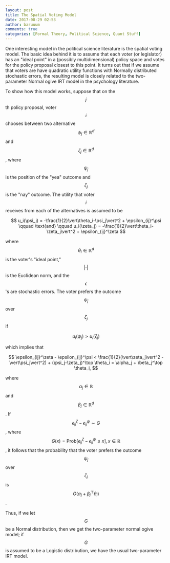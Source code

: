 ```yaml
---
layout: post
title: The Spatial Voting Model
date: 2017-08-29 02:53
author: baruuum
comments: true
categories: [Formal Theory, Political Science, Quant Stuff]
---
```

One interesting model in the political science literature is the spatial voting model. The basic idea behind it is to assume that each voter (or legislator) has an "ideal point" in a (possibly multidimensional) policy space and votes for the policy proposal closest to this point. It turns out that if we assume that voters are have quadratic utility functions with Normally distributed stochastic errors, the resulting model is closely related to the two-parameter Normal ogive IRT model in the psychology literature.

To show how this model works, suppose that on the $$ j $$th policy proposal, voter $$ i $$ chooses between two alternative $$ \psi_j \in \mathbb R^d $$ and $$ \zeta_j \in \mathbb R^d $$, where $$ \psi_j $$ is the position of the "yea" outcome and $$ \zeta_j $$ is the "nay" outcome. The utility that voter $$ i $$ receives from each of the alternatives is assumed to be

$$ 
u_i(\psi_j) = -\frac{1}{2}\vert\theta_i-\psi_j\vert^2 + \epsilon_{ij}^\psi  \qquad \text{and} \qquad u_i(\zeta_j) = -\frac{1}{2}\vert\theta_i-\zeta_j\vert^2 + \epsilon_{ij}^\zeta 
$$

where $$ \theta_i \in \mathbb R^d $$ is the voter's "ideal point," $$ \vert\cdot\vert $$ is the Euclidean norm, and the $$ \epsilon $$'s are stochastic errors. The voter prefers the outcome $$ \psi_j $$ over $$ \zeta_j $$ if

$$ u_i(\psi_j) > u_i(\zeta_j) $$

which implies that

$$ 
\epsilon_{ij}^\zeta - \epsilon_{ij}^\psi < \frac{1}{2}(\vert\zeta_j\vert^2 - \vert\psi_j\vert^2) + (\psi_j-\zeta_j)^\top \theta_i = \alpha_j + \beta_j^\top \theta_i,
$$

where $$ \alpha_j \in \mathbb R $$ and $$ \beta_j \in \mathbb R^d $$. If $$ \epsilon_{ij}^\zeta - \epsilon_{ij}^\psi \sim G $$, where $$ G(x) = \text{Prob}[\epsilon_{ij}^\zeta - \epsilon_{ij}^\psi \le x], x\in \mathbb R $$, it follows that the probability that the voter prefers the outcome $$ \psi_j $$ over $$ \zeta_j $$ is $$ G(\alpha_j + \beta_j^\top \theta_i) $$.

Thus, if we let $$ G $$ be a Normal distribution, then we get the two-parameter normal ogive model; if $$ G $$ is assumed to be a Logistic distribution, we have the usual two-parameter IRT model. 
